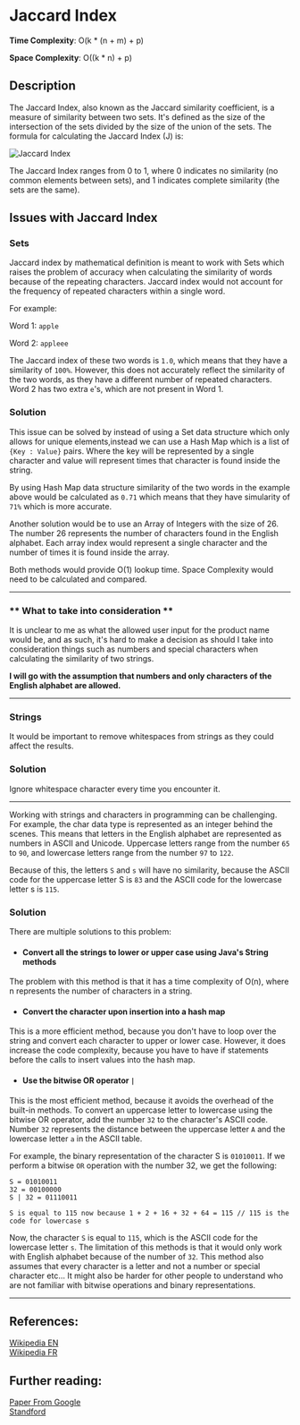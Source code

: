 # Jaccard Index

**Time Complexity**: O(k * (n + m) + p)

**Space Complexity**: O((k * n) + p)

## Description

The Jaccard Index, also known as the Jaccard similarity coefficient, is a measure of similarity between two sets. It's
defined as the size of the intersection of the sets divided by the size of the union of the sets.
The formula for calculating the Jaccard Index (J) is:

![Jaccard Index](https://wikimedia.org/api/rest_v1/media/math/render/svg/b80075655821258068b67f3121a490dd65577083)

The Jaccard Index ranges from 0 to 1, where 0 indicates no similarity (no common elements between sets), and 1 indicates
complete similarity (the sets are the same).

## Issues with Jaccard Index

### Sets

Jaccard index by mathematical definition is meant to work with Sets which raises the problem of accuracy when
calculating the similarity of words because of the repeating characters.
Jaccard index would not account for the frequency of repeated characters within a single word.

For example:

Word 1: `apple`

Word 2: `appleee`

The Jaccard index of these two words is `1.0`, which means that they have a similarity of `100%`. However,
this does not accurately reflect the similarity of the two words, as they have a different number of repeated
characters.
Word 2 has two extra `e`'s, which are not present in Word 1.

### Solution

This issue can be solved by instead of using a Set data structure which only allows for unique elements,instead
we can use a Hash Map which is a list of `{Key : Value}` pairs. Where the key will be represented by a single character
and value will represent times that character is found inside the string.

By using Hash Map data structure similarity of the two words in the example above would be calculated as `0.71`
which means that they have simularity of `71%` which is more accurate.


Another solution would be to use an Array of Integers with the size of 26. The number 26 represents the number of
characters found in the English alphabet.
Each array index would represent a single character and the number of times it is found inside the array.

Both methods would provide O(1) lookup time. Space Complexity would need to be calculated and compared.

---

### ** What to take into consideration **
It is unclear to me as what the allowed user input for the product name would be, and as such, it's hard to make a decision
as should I take into consideration things such as numbers and special characters when calculating the similarity of two strings.

**I will go with the assumption that numbers and only characters of the English alphabet are allowed.**

---
### Strings

It would be important to remove whitespaces from strings as they could affect the results.

### Solution
Ignore whitespace character every time you encounter it.

---

Working with strings and characters in programming can be challenging. For example, the char data type is represented 
as an integer behind the scenes. This means that letters in the English alphabet are represented as numbers in ASCII and 
Unicode. Uppercase letters range from the number `65` to `90`, and lowercase letters range from the number `97` to `122`.

Because of this, the letters `S` and `s` will have no similarity, because the ASCII code for the uppercase letter S is `83` 
and the ASCII code for the lowercase letter s is `115`.

### Solution
There are multiple solutions to this problem:

- #### Convert all the strings to lower or upper case using Java's String methods 
The problem with this method is that it has a time complexity of O(n), where n represents the number of characters in a string.


- #### Convert the character upon insertion into a hash map 
This is a more efficient method, because you don't have to loop over the string and convert each character to upper 
or lower case. However, it does increase the code complexity, because you have to have if statements before the calls to insert values into the hash map.


- #### Use the bitwise OR operator `|`
This is the most efficient method, because it avoids the overhead of the built-in methods.
To convert an uppercase letter to lowercase using the bitwise OR operator, add the number `32` to the character's 
ASCII code. Number `32` represents the distance between the uppercase letter `A` and the lowercase letter `a` in the ASCII table.

For example, the binary representation of the character S is `01010011`. If we perform a bitwise `OR` operation with the
number 32, we get the following:
```
S = 01010011
32 = 00100000
S | 32 = 01110011

S is equal to 115 now because 1 + 2 + 16 + 32 + 64 = 115 // 115 is the code for lowercase s 
```
Now, the character `S` is equal to `115`, which is the ASCII code for the lowercase letter `s`.
The limitation of this methods is that it would only work with English alphabet because of the number of `32`.
This method also assumes that every character is a letter and not a number or special character etc...
It might also be harder for other people to understand who are not familiar with bitwise operations and binary representations.

---

## References:

[Wikipedia EN](https://en.wikipedia.org/wiki/Jaccard_index)\
[Wikipedia FR](https://fr.wikipedia.org/wiki/Indice_et_distance_de_Jaccard)

## Further reading:

[Paper From Google](https://static.googleusercontent.com/media/research.google.com/en/us/pubs/archive/36928.pdf)\
[Standford](http://theory.stanford.edu/~sergei/papers/soda10-jaccard.pdf)
